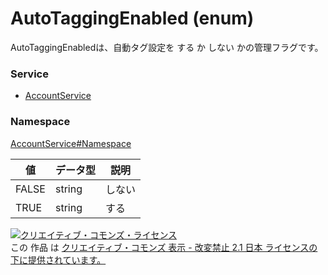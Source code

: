 # AutoTaggingEnabled (enum)
AutoTaggingEnabledは、自動タグ設定を する か しない かの管理フラグです。

### Service
+ [AccountService](../../services/AccountService.md)

### Namespace
[AccountService#Namespace](../../services/AccountService.md#namespace)

| 値 | データ型 | 説明 |
|---|---|---|
| FALSE| string| しない |
| TRUE| string| する |

<a rel="license" href="http://creativecommons.org/licenses/by-nd/2.1/jp/"><img alt="クリエイティブ・コモンズ・ライセンス" style="border-width:0" src="https://i.creativecommons.org/l/by-nd/2.1/jp/88x31.png" /></a><br />この 作品 は <a rel="license" href="http://creativecommons.org/licenses/by-nd/2.1/jp/">クリエイティブ・コモンズ 表示 - 改変禁止 2.1 日本 ライセンスの下に提供されています。</a>
